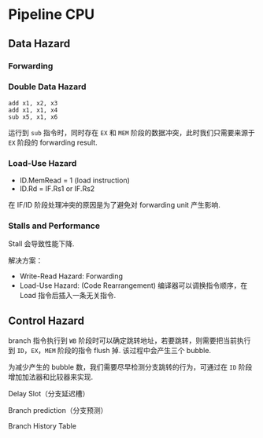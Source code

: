 # Pipeline CPU

## Data Hazard

### Forwarding

### Double Data Hazard

```assembly
add x1, x2, x3
add x1, x1, x4
sub x5, x1, x6
```

运行到 `sub` 指令时，同时存在 `EX` 和 `MEM` 阶段的数据冲突，此时我们只需要来源于 `EX` 阶段的 forwarding result.

### Load-Use Hazard

- ID.MemRead = 1 (load instruction)
- ID.Rd = IF.Rs1 or IF.Rs2

在 IF/ID 阶段处理冲突的原因是为了避免对 forwarding unit 产生影响.

### Stalls and Performance

Stall 会导致性能下降.

解决方案：

- Write-Read Hazard: Forwarding
- Load-Use Hazard: (Code Rearrangement) 编译器可以调换指令顺序，在 Load 指令后插入一条无关指令.

## Control Hazard

branch 指令执行到 `WB` 阶段时可以确定跳转地址，若要跳转，则需要把当前执行到 `ID`，`EX`，`MEM` 阶段的指令 flush 掉. 该过程中会产生三个 bubble.

为减少产生的 bubble 数，我们需要尽早检测分支跳转的行为，可通过在 `ID` 阶段增加加法器和比较器来实现.

Delay Slot（分支延迟槽）

Branch prediction（分支预测）

Branch History Table
